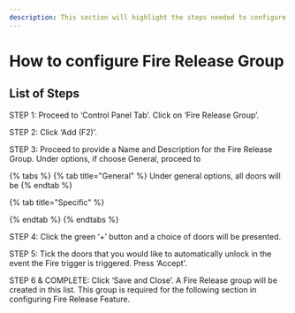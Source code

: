```yaml
---
description: This section will highlight the steps needed to configure fire release group
---
```


# How to configure Fire Release Group

## List of Steps

STEP 1: Proceed to ‘Control Panel Tab’. Click on ‘Fire Release Group’.

STEP 2: Click ‘Add \(F2\)’.

STEP 3: Proceed to provide a Name and Description for the Fire Release Group. Under options, if choose General, proceed to

{% tabs %}
{% tab title="General" %}
Under general options, all doors will be 
{% endtab %}

{% tab title="Specific" %}

{% endtab %}
{% endtabs %}

STEP 4: Click the green ‘+’ button and a choice of doors will be presented.

STEP 5: Tick the doors that you would like to automatically unlock in the event the Fire trigger is triggered. Press ‘Accept’.

STEP 6 & COMPLETE: Click ‘Save and Close’. A Fire Release group will be created in this list. This group is required for the following section in configuring Fire Release Feature.



